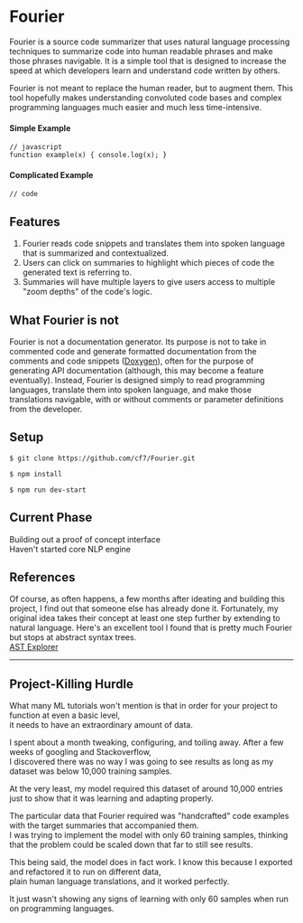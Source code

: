 
# Fourier

Fourier is a source code summarizer that uses natural language processing techniques to summarize code into human readable phrases and make those phrases navigable. It is a simple tool that is designed to increase the speed at which developers learn and understand code written by others.

Fourier is not meant to replace the human reader, but to augment them. This tool hopefully makes understanding convoluted code bases and complex programming languages much easier and much less time-intensive.

#### Simple Example
~~~
// javascript
function example(x) { console.log(x); }
~~~
#### Complicated Example
~~~
// code
~~~

## Features

1) Fourier reads code snippets and translates them into spoken language that is summarized and contextualized.
2) Users can click on summaries to highlight which pieces of code the generated text is referring to.
3) Summaries will have multiple layers to give users access to multiple "zoom depths" of the code's logic.

## What Fourier is not

Fourier is not a documentation generator. Its purpose is not to take in commented code and generate formatted documentation from the comments and code snippets ([Doxygen](https://en.wikipedia.org/wiki/Doxygen)), often for the purpose of generating API documentation (although, this may become a feature eventually). Instead, Fourier is designed simply to read programming languages, translate them into spoken language, and make those translations navigable, with or without comments or parameter definitions from the developer.

## Setup
~~~
$ git clone https://github.com/cf7/Fourier.git

$ npm install

$ npm run dev-start
~~~

## Current Phase
Building out a proof of concept interface\
Haven't started core NLP engine

## References
Of course, as often happens, a few months after ideating and building this project, I find out that someone else has already done it. Fortunately, my original idea takes their concept at least one step further by extending to natural language. Here's an excellent tool I found that is pretty much Fourier but stops at abstract syntax trees.\
[AST Explorer](https://astexplorer.net/)

---

## Project-Killing Hurdle

What many ML tutorials won't mention is that in order for your project to function at even a basic level,\
it needs to have an extraordinary amount of data.

I spent about a month tweaking, configuring, and toiling away. After a few weeks of googling and Stackoverflow,\
I discovered there was no way I was going to see results as long as my dataset was below 10,000 training samples.

At the very least, my model required this dataset of around 10,000 entries just to show that it was learning and adapting properly.

The particular data that Fourier required was "handcrafted" code examples with the target summaries that accompanied them.\
I was trying to implement the model with only 60 training samples, thinking that the problem could be scaled down that far to still see results.
  
This being said, the model does in fact work. I know this because I exported and refactored it to run on different data,\
plain human language translations, and it worked perfectly.
  
It just wasn't showing any signs of learning with only 60 samples when run on programming languages.
